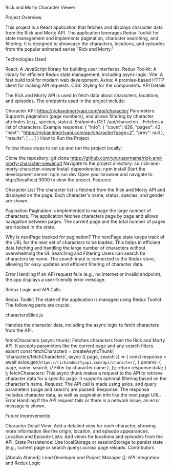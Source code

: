 Rick and Morty Character Viewer

Project Overview

This project is a React application that fetches and displays character data from the Rick and Morty API. The application leverages Redux Toolkit for state management and implements pagination, character searching, and filtering. It is designed to showcase the characters, locations, and episodes from the popular animated series "Rick and Morty."


Technologies Used

React: A JavaScript library for building user interfaces.
Redux Toolkit: A library for efficient Redux state management, including async logic.
Vite: A fast build tool for modern web development.
Axios: A promise-based HTTP client for making API requests.
CSS: Styling for the components.
API Details


The Rick and Morty API is used to fetch data about characters, locations, and episodes. The endpoints used in the project include:

Character API: https://rickandmortyapi.com/api/character/
Parameters: Supports pagination (page numbers), and allows filtering by character attributes (e.g., species, status).
Endpoints
GET /api/character/ - Fetches a list of characters.
Example response:
{
  "info": { "count": 826, "pages": 42, "next": "https://rickandmortyapi.com/api/character?page=2", "prev": null },
  "results": [ ... ]
}
How to Run the Project


Follow these steps to set up and run the project locally:

Clone the repository:
git clone https://github.com/yourusername/rick-and-morty-character-viewer.git
Navigate to the project directory:
cd rick-and-morty-character-viewer
Install dependencies:
npm install
Start the development server:
npm run dev
Open your browser and navigate to http://localhost:3000 to view the project.
Features

Character List
The character list is fetched from the Rick and Morty API and displayed on the page. Each character's name, status, species, and gender are shown.

Pagination
Pagination is implemented to manage the large number of characters. The application fetches characters page by page and allows navigation between pages. The current page and the total number of pages are tracked in the state.

Why is nextPage tracked for pagination? The nextPage state keeps track of the URL for the next set of characters to be loaded. This helps in efficient data fetching and handling the large number of characters without overwhelming the UI.
Searching and Filtering
Users can search for characters by name. The search input is connected to the Redux store, allowing for easy updates and efficient filtering of character data.

Error Handling
If an API request fails (e.g., no internet or invalid endpoint), the app displays a user-friendly error message.

Redux Logic and API Calls

Redux Toolkit
The state of the application is managed using Redux Toolkit. The following parts are crucial:

charactersSlice.js

Handles the character data, including the async logic to fetch characters from the API.

fetchCharacters (async thunk): Fetches characters from the Rick and Morty API. It accepts parameters like the current page and any search filters.
export const fetchCharacters = createAsyncThunk(
  'characters/fetchCharacters',
  async ({ page, search }) => {
    const response = await axios.get(`https://rickandmortyapi.com/api/character/`, {
      params: {
        page,
        name: search, // Filter by character name
      },
    });
    return response.data;
  }
);
fetchCharacters: This async thunk makes a request to the API to retrieve character data for a specific page. It supports optional filtering based on the character's name.
Request: The API call is made using axios, and query parameters (page and search) are passed.
Response: The response includes character data, as well as pagination info like the next page URL.
Error Handling
If the API request fails or there is a network issue, an error message is shown.

Future Improvements

Character Detail View: Add a detailed view for each character, showing more information like the origin, location, and episode appearances.
Location and Episode Lists: Add views for locations and episodes from the API.
State Persistence: Use localStorage or sessionStorage to persist state (e.g., current page or search query) across page reloads.
Contributors

[Abdula Ahmed]: Lead Developer and Project Manager
[]: API Integration and Redux Logic
